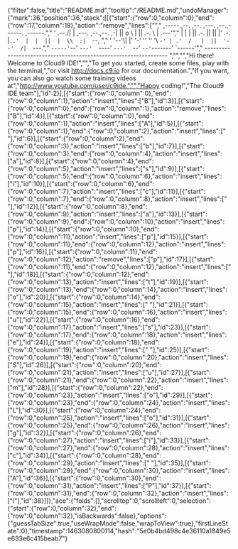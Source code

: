 {"filter":false,"title":"README.md","tooltip":"/README.md","undoManager":{"mark":36,"position":36,"stack":[[{"start":{"row":0,"column":0},"end":{"row":17,"column":19},"action":"remove","lines":["","     ,-----.,--.                  ,--. ,---.   ,--.,------.  ,------.","    '  .--./|  | ,---. ,--.,--. ,-|  || o   \\  |  ||  .-.  \\ |  .---'","    |  |    |  || .-. ||  ||  |' .-. |`..'  |  |  ||  |  \\  :|  `--, ","    '  '--'\\|  |' '-' ''  ''  '\\ `-' | .'  /   |  ||  '--'  /|  `---.","     `-----'`--' `---'  `----'  `---'  `--'    `--'`-------' `------'","    ----------------------------------------------------------------- ","","","Hi there! Welcome to Cloud9 IDE!","","To get you started, create some files, play with the terminal,","or visit http://docs.c9.io for our documentation.","If you want, you can also go watch some training videos at","http://www.youtube.com/user/c9ide.","","Happy coding!","The Cloud9 IDE team"],"id":2}],[{"start":{"row":0,"column":0},"end":{"row":0,"column":1},"action":"insert","lines":["B"],"id":3}],[{"start":{"row":0,"column":0},"end":{"row":0,"column":1},"action":"remove","lines":["B"],"id":4}],[{"start":{"row":0,"column":0},"end":{"row":0,"column":1},"action":"insert","lines":["A"],"id":5}],[{"start":{"row":0,"column":1},"end":{"row":0,"column":2},"action":"insert","lines":[" "],"id":6}],[{"start":{"row":0,"column":2},"end":{"row":0,"column":3},"action":"insert","lines":["b"],"id":7}],[{"start":{"row":0,"column":3},"end":{"row":0,"column":4},"action":"insert","lines":["a"],"id":8}],[{"start":{"row":0,"column":4},"end":{"row":0,"column":5},"action":"insert","lines":["s"],"id":9}],[{"start":{"row":0,"column":5},"end":{"row":0,"column":6},"action":"insert","lines":["i"],"id":10}],[{"start":{"row":0,"column":6},"end":{"row":0,"column":7},"action":"insert","lines":["c"],"id":11}],[{"start":{"row":0,"column":7},"end":{"row":0,"column":8},"action":"insert","lines":[" "],"id":12}],[{"start":{"row":0,"column":8},"end":{"row":0,"column":9},"action":"insert","lines":["a"],"id":13}],[{"start":{"row":0,"column":9},"end":{"row":0,"column":10},"action":"insert","lines":["p"],"id":14}],[{"start":{"row":0,"column":10},"end":{"row":0,"column":11},"action":"insert","lines":["p"],"id":15}],[{"start":{"row":0,"column":11},"end":{"row":0,"column":12},"action":"insert","lines":["p"],"id":16}],[{"start":{"row":0,"column":11},"end":{"row":0,"column":12},"action":"remove","lines":["p"],"id":17}],[{"start":{"row":0,"column":11},"end":{"row":0,"column":12},"action":"insert","lines":[" "],"id":18}],[{"start":{"row":0,"column":12},"end":{"row":0,"column":13},"action":"insert","lines":["t"],"id":19}],[{"start":{"row":0,"column":13},"end":{"row":0,"column":14},"action":"insert","lines":["o"],"id":20}],[{"start":{"row":0,"column":14},"end":{"row":0,"column":15},"action":"insert","lines":[" "],"id":21}],[{"start":{"row":0,"column":15},"end":{"row":0,"column":16},"action":"insert","lines":["u"],"id":22}],[{"start":{"row":0,"column":16},"end":{"row":0,"column":17},"action":"insert","lines":["s"],"id":23}],[{"start":{"row":0,"column":17},"end":{"row":0,"column":18},"action":"insert","lines":["e"],"id":24}],[{"start":{"row":0,"column":18},"end":{"row":0,"column":19},"action":"insert","lines":[" "],"id":25}],[{"start":{"row":0,"column":19},"end":{"row":0,"column":20},"action":"insert","lines":["S"],"id":26}],[{"start":{"row":0,"column":20},"end":{"row":0,"column":21},"action":"insert","lines":["u"],"id":27}],[{"start":{"row":0,"column":21},"end":{"row":0,"column":22},"action":"insert","lines":["m"],"id":28}],[{"start":{"row":0,"column":22},"end":{"row":0,"column":23},"action":"insert","lines":["o"],"id":29}],[{"start":{"row":0,"column":23},"end":{"row":0,"column":24},"action":"insert","lines":["L"],"id":30}],[{"start":{"row":0,"column":24},"end":{"row":0,"column":25},"action":"insert","lines":["o"],"id":31}],[{"start":{"row":0,"column":25},"end":{"row":0,"column":26},"action":"insert","lines":["g"],"id":32}],[{"start":{"row":0,"column":26},"end":{"row":0,"column":27},"action":"insert","lines":["i"],"id":33}],[{"start":{"row":0,"column":27},"end":{"row":0,"column":28},"action":"insert","lines":["c"],"id":34}],[{"start":{"row":0,"column":28},"end":{"row":0,"column":29},"action":"insert","lines":[" "],"id":35}],[{"start":{"row":0,"column":29},"end":{"row":0,"column":30},"action":"insert","lines":["A"],"id":36}],[{"start":{"row":0,"column":30},"end":{"row":0,"column":31},"action":"insert","lines":["P"],"id":37}],[{"start":{"row":0,"column":31},"end":{"row":0,"column":32},"action":"insert","lines":["I"],"id":38}]]},"ace":{"folds":[],"scrolltop":0,"scrollleft":0,"selection":{"start":{"row":0,"column":32},"end":{"row":0,"column":32},"isBackwards":false},"options":{"guessTabSize":true,"useWrapMode":false,"wrapToView":true},"firstLineState":0},"timestamp":1463080800114,"hash":"5e0b4bd498c4e36110a1849e5e633e6c415beab7"}